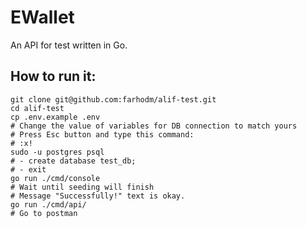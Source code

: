 # EWallet

An API for  test written in Go.

## How to run it:
```shell
git clone git@github.com:farhodm/alif-test.git
cd alif-test
cp .env.example .env
# Change the value of variables for DB connection to match yours
# Press Esc button and type this command:
# :x!
sudo -u postgres psql
# - create database test_db;
# - exit
go run ./cmd/console
# Wait until seeding will finish
# Message "Successfully!" text is okay.
go run ./cmd/api/
# Go to postman
```
